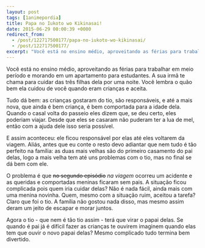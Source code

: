 ```yaml
---
layout: post
tags: [1animepordia]
title: Papa no Iukoto wo Kikinasai!
date: 2015-06-29 00:00:39 +0000
redirect_from:
  - /post/122717500177/papa-no-iukoto-wo-kikinasai/
  - /post/122717500177/
excerpt: "Você está no ensino médio, aproveitando as férias para trabalhar em meio período e morando em um apartamento para estudantes. A sua irmã te chama para cuidar das três filhas dela por uma noite. Você lembra o quão bem ela cuidou de você quando eram crianças e aceita."
---
```


Você está no ensino médio, aproveitando as férias para trabalhar em meio
período e morando em um apartamento para estudantes. A sua irmã te chama
para cuidar das três filhas dela por uma noite. Você lembra o quão bem
ela cuidou de você quando eram crianças e aceita.

Tudo dá bem: as crianças gostaram do tio, são responsáveis, e até a mais
nova, que ainda é bem criança, é bem comportada para a idade dela.
Quando o casal volta do passeio eles dizem que, se deu certo, eles
poderiam viajar. Desde que eles se casaram não puderam ter a lua de mel,
então com a ajuda dele isso seria possível.

E assim aconteceu: ele ficou responsável por elas até eles voltarem da
viagem. Aliás, antes que eu conte o resto devo adiantar que nem tudo é
tão perfeito na família: as duas mais velhas são do primeiro casamento
do pai delas, logo a mais velha tem até uns problemas com o tio, mas no
final se dá bem com ele.

O problema é que ~~no segundo episódio~~ *na viagem* ocorreu um acidente
e as queridas e comportadas meninas ficaram sem pais. A situação ficou
complicada pois quem iria cuidar delas? Não é nada fácil, ainda mais com
uma menina novinha. Quem, mesmo com a situação ruim, aceitou a tarefa?
Claro que foi o tio. A família não gostou nada disso, mas mesmo assim
deram um jeito de escapar e morar juntos.

Agora o tio - que nem é tão tio assim - terá que virar o papai delas. Se
quando é pai já é difícil fazer as crianças te ouvirem imaginem quando
elas tem que ouvir o novo papai delas? Mesmo complicado tudo termina bem
divertido.


